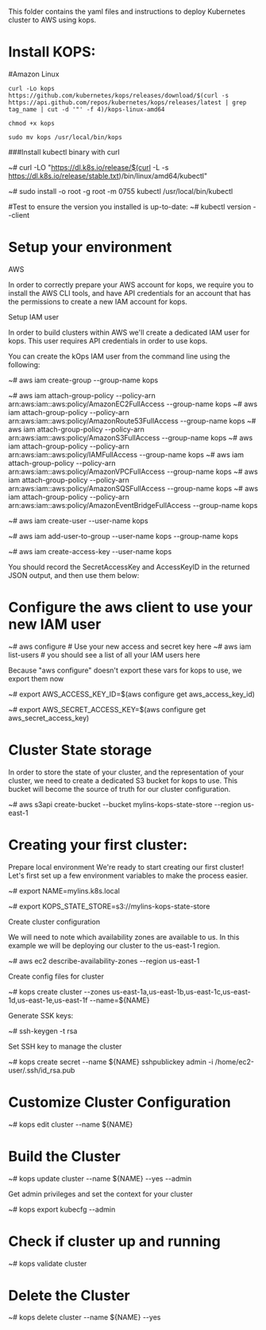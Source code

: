 This folder contains the yaml files and instructions to deploy Kubernetes cluster to AWS using kops.

# Install KOPS:

#Amazon Linux
```
curl -Lo kops https://github.com/kubernetes/kops/releases/download/$(curl -s https://api.github.com/repos/kubernetes/kops/releases/latest | grep tag_name | cut -d '"' -f 4)/kops-linux-amd64
```
```
chmod +x kops
```
```
sudo mv kops /usr/local/bin/kops
```


###Install kubectl binary with curl

~# curl -LO "https://dl.k8s.io/release/$(curl -L -s https://dl.k8s.io/release/stable.txt)/bin/linux/amd64/kubectl"

~# sudo install -o root -g root -m 0755 kubectl /usr/local/bin/kubectl

#Test to ensure the version you installed is up-to-date:
~# kubectl version --client

# Setup your environment

AWS

In order to correctly prepare your AWS account for kops, we require you to install the AWS CLI tools, and have API credentials for an account that has the permissions to create a new IAM account for kops.

Setup IAM user

In order to build clusters within AWS we'll create a dedicated IAM user for kops. This user requires API credentials in order to use kops.

You can create the kOps IAM user from the command line using the following:

~# aws iam create-group --group-name kops

~# aws iam attach-group-policy --policy-arn arn:aws:iam::aws:policy/AmazonEC2FullAccess --group-name kops
~# aws iam attach-group-policy --policy-arn arn:aws:iam::aws:policy/AmazonRoute53FullAccess --group-name kops
~# aws iam attach-group-policy --policy-arn arn:aws:iam::aws:policy/AmazonS3FullAccess --group-name kops
~# aws iam attach-group-policy --policy-arn arn:aws:iam::aws:policy/IAMFullAccess --group-name kops
~# aws iam attach-group-policy --policy-arn arn:aws:iam::aws:policy/AmazonVPCFullAccess --group-name kops
~# aws iam attach-group-policy --policy-arn arn:aws:iam::aws:policy/AmazonSQSFullAccess --group-name kops
~# aws iam attach-group-policy --policy-arn arn:aws:iam::aws:policy/AmazonEventBridgeFullAccess --group-name kops

~# aws iam create-user --user-name kops

~# aws iam add-user-to-group --user-name kops --group-name kops

~# aws iam create-access-key --user-name kops

You should record the SecretAccessKey and AccessKeyID in the returned JSON output, and then use them below:

# Configure the aws client to use your new IAM user

~# aws configure           # Use your new access and secret key here
~# aws iam list-users      # you should see a list of all your IAM users here

Because "aws configure" doesn't export these vars for kops to use, we export them now

~# export AWS_ACCESS_KEY_ID=$(aws configure get aws_access_key_id)

~# export AWS_SECRET_ACCESS_KEY=$(aws configure get aws_secret_access_key)

# Cluster State storage

In order to store the state of your cluster, and the representation of your cluster, we need to create a dedicated S3 bucket for kops to use. This bucket will become the source of truth for our cluster configuration. 

~# aws s3api create-bucket --bucket mylins-kops-state-store --region us-east-1

# Creating your first cluster:

Prepare local environment
We're ready to start creating our first cluster! Let's first set up a few environment variables to make the process easier.

~# export NAME=mylins.k8s.local

~# export KOPS_STATE_STORE=s3://mylins-kops-state-store

Create cluster configuration

We will need to note which availability zones are available to us. In this example we will be deploying our cluster to the us-east-1 region.

~#  aws ec2 describe-availability-zones --region us-east-1

Create config files for cluster

~# kops create cluster --zones us-east-1a,us-east-1b,us-east-1c,us-east-1d,us-east-1e,us-east-1f --name=${NAME}

Generate SSK keys:

~# ssh-keygen -t rsa

Set SSH key to manage the cluster

~# kops create secret --name ${NAME} sshpublickey admin -i /home/ec2-user/.ssh/id_rsa.pub

# Customize Cluster Configuration

~# kops edit cluster --name ${NAME}

# Build the Cluster

~# kops update cluster --name ${NAME} --yes --admin

Get admin privileges and set the context for your cluster

~# kops export kubecfg --admin

# Check if cluster up and running

~# kops validate cluster

# Delete the Cluster

~# kops delete cluster --name ${NAME} --yes


